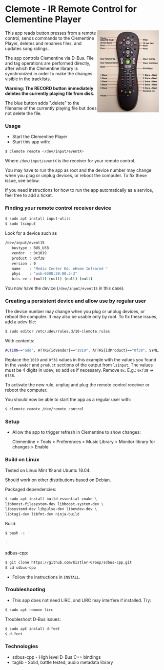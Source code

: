 # Clemote - IR Remote Control for Clementine Player

<img align="right" width="40%" src="./assets/remote-labels.jpg">

This app reads button presses from a remote control, sends commands to the Clementine Player, deletes and renames files, and updates song ratings.

The app controls Clementine via D-Bus. File and tag operations are performed directly, after which the Clementine library is synchronized in order to make the changes visible in the tracklists.

**Warning: The RECORD button immediately deletes the currently playing file from disk.**

The blue button adds ".delete" to the filename of the currently playing file but does not delete the file.


### Usage

* Start the Clementine Player
* Start this app with:

```bash
$ clemote remote </dev/input/eventX>
```

Where `/dev/input/eventX` is the receiver for your remote control.

You may have to run the app as root and the device number may change when you plug or unplug devices, or reboot the computer. To fix these issue, see below.

If you need instructions for how to run the app automatically as a service, feel free to add a ticket.


### Finding your remote control receiver device

```bash
$ sudo apt install input-utils
$ sudo lsinput
```

Look for a device such as

```bash
/dev/input/event15
   bustype : BUS_USB
   vendor  : 0x1019
   product : 0xf38
   version : 0
   name    : "Media Center Ed. eHome Infrared "
   phys    : "usb-0000:29:00.3-3"
   bits ev : (null) (null) (null) (null)
```

You now have the device (`/dev/input/event15` in this case).


### Creating a persistent device and allow use by regular user

The device number may change when you plug or unplug devices, or reboot the computer. It may also be usable only by root. To fix these issues, add a udev file:

```bash
$ sudo editor /etc/udev/rules.d/10-clemote.rules
```

With contents:

```bash
ACTION=="add", ATTRS{idVendor}=="1019", ATTRS{idProduct}=="0f38", SYMLINK+="remote_control", MODE="0777"
```

Replace the `1019` and `0f38` values in this example with the values you found in the `vendor` and `product` sections of the output from `lsinput`. The values must be 4 digits in udev, so add `0`s if necessary. Remove `0x`. E.g.: `0xf38` -> `0f38`.

To activate the new rule, unplug and plug the remote control receiver or reboot the computer.

You should now be able to start the app as a regular user with:

```bash
$ clemote remote /dev/remote_control
```

### Setup

* Allow the app to trigger refresh in Clementine to show changes:

    Clementine > Tools > Preferences > Music Library
        > Monitor library for changes > Enable
  

### Build on Linux

Tested on Linux Mint 19 and Ubuntu 18.04.

Should work on other distributions based on Debian.


Packaged dependencies:

```bash
$ sudo apt install build-essential cmake \
libboost-filesystem-dev libboost-system-dev \
libsystemd-dev libpulse-dev libevdev-dev \
libtag1-dev libfmt-dev ninja-build
```

Build:

```bash
$ bash -c '
  
'
```

sdbus-cpp:

```bash
$ git clone https://github.com/Kistler-Group/sdbus-cpp.git
$ cd sdbus-cpp
```

- Follow the instructions in `INSTALL`.


### Troubleshooting

* This app does not need LIRC, and LIRC may interfere if installed. Try:

```bash
$ sudo apt remove lirc
```

Troubleshoot D-Bus issues:

```bash
$ sudo apt install d-feet
$ d-feet
```

### Technologies

* sdbus-cpp - High level D-Bus C++ bindings
* taglib - Solid, battle tested, audio metadata library

